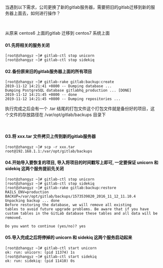 
当遇到以下需求，公司更换了新的gitlab服务器，需要把旧的gitlab迁移到新的服务器上面去，如何进行操作？

<br/>

从原来 centos6 上面的gitlab 迁移到 centos7 系统上面

#### 01.先将相关的服务关闭

```shell
[root@zhangyz ~]# gitlab-ctl stop unicorn
[root@zhangyz ~]# gitlab-ctl stop sidekiq
```

#### 02.备份原来旧的gitlab服务器上面的所有项目

```shell
[root@zhangyz ~]# gitlab-rake gitlab:backup:create 
2019-11-12 14:21:41 +0800 -- Dumping database ... 
Dumping PostgreSQL database gitlabhq_production ... [DONE]
2019-11-12 14:21:45 +0800 -- done
2019-11-12 14:21:45 +0800 -- Dumping repositories ...
```

执行完成之后会有一个 .tar 结尾的打包文件这个打包文件就是备份好的项目，这个文件的存放路径在 /var/opt/gitlab/backups 目录下

<br/>

#### 03.将 xxx.tar 文件拷贝上传到新的gitlab服务器

```shell
[root@zhangyz ~]# scp -r xxx.tar root@192.168.1.1:/var/opt/gitlab/backups
```

#### 04.开始导入要恢复的项目, 导入将项目的时间戳写上即可, 一定要保证 unicorn 和 sidekiq 这两个服务提前先关闭

```shell
[root@zhangyz ~]# gitlab-ctl stop unicorn
[root@zhangyz ~]# gitlab-ctl stop sidekiq
[root@zhangyz ~]# gitlab-rake gitlab:backup:restore RAILS_ENV=production BACKUP=/var/opt/gitlab/backups/1573539820_2016_11_12_11.10.4
Unpacking backup ... done
Before restoring the database, we will remove all existing
tables to avoid future upgrade problems. Be aware that if you have
custom tables in the GitLab database these tables and all data will be
removed.

Do you want to continue (yes/no)? yes
```

#### 05.导入完成之后将停掉的 unicorn 和 sidekiq 这两个服务启动起来

```shell
[root@zhangyz ~]# gitlab-ctl start unicorn
ok: run: unicorn: (pid 11374) 1s
[root@zhangyz ~]# gitlab-ctl start sidekiq
ok: run: sidekiq: (pid 11410) 0s
```
